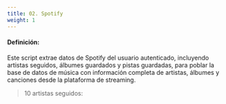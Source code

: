 ```yaml
---
title: 02. Spotify
weight: 1
---
```


#### Definición:

Este script extrae datos de Spotify del usuario autenticado, incluyendo artistas seguidos, álbumes guardados y pistas guardadas, para poblar la base de datos de música con información completa de artistas, álbumes y canciones desde la plataforma de streaming.

> 10 artistas seguidos: 
